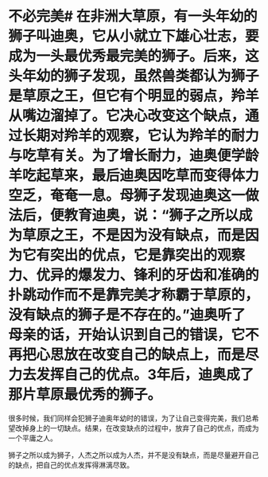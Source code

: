 # 不必完美# 在非洲大草原，有一头年幼的狮子叫迪奥，它从小就立下雄心壮志，要成为一头最优秀最完美的狮子。后来，这头年幼的狮子发现，虽然兽类都认为狮子是草原之王，但它有个明显的弱点，羚羊从嘴边溜掉了。它决心改变这个缺点，通过长期对羚羊的观察，它认为羚羊的耐力与吃草有关。为了增长耐力，迪奥便学龄羊吃起草来，最后迪奥因吃草而变得体力空乏，奄奄一息。母狮子发现迪奥这一做法后，便教育迪奥，说：“狮子之所以成为草原之王，不是因为没有缺点，而是因为它有突出的优点，它是靠突出的观察力、优异的爆发力、锋利的牙齿和准确的扑跳动作而不是靠完美才称霸于草原的，没有缺点的狮子是不存在的。”迪奥听了母亲的话，开始认识到自己的错误，它不再把心思放在改变自己的缺点上，而是尽力去发挥自己的优点。3年后，迪奥成了那片草原最优秀的狮子。
  很多时候，我们同样会犯狮子迪奥年幼时的错误，为了让自己变得完美，我们总希望改掉身上的一切缺点。结果，在改变缺点的过程中，放弃了自己的优点，而成为一个平庸之人。

狮子之所以成为狮子，人杰之所以成为人杰，并不是没有缺点，而是尽量避开自己的缺点，把自己的优点发挥得淋漓尽致。
  